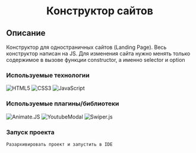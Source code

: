 <h1 align="center">Конструктор сайтов</h1>

## Описание
Конструктор для одностраничных сайтов (Landing Page).
Весь конструктор написан на JS.
Для изменения сайта нужно менять только содержимое в вызове функции constructor, а именно selector и option


### Используемые технологии
![HTML5](https://img.shields.io/badge/-HTML5-black?style=flat-square&logo=html5&logoColor=html)
![CSS3](https://img.shields.io/badge/-CSS3-black?style=flat-square&logo=css3&logoColor=css3)
![JavaScript](https://img.shields.io/badge/-JavaScript-black?style=flat-square&logo=javascript)

### Используемые плагины/библиотеки
![Animate.JS](https://img.shields.io/badge/-Animate.Js-black?style=flat-square&logo=animate.js&logoColor=animate.js)
![YoutubeModal](https://img.shields.io/badge/-YoutubeModal-black?style=flat-square&logo=youtubemodal&logoColor=youtubemodal)
![Swiper.js](https://img.shields.io/badge/-Swiper.Js-black?style=flat-square&logo=swiper.js&logoColor=swiper.js)


### Запуск проекта
```
Разархивировать проект и запустить в IDE
```
